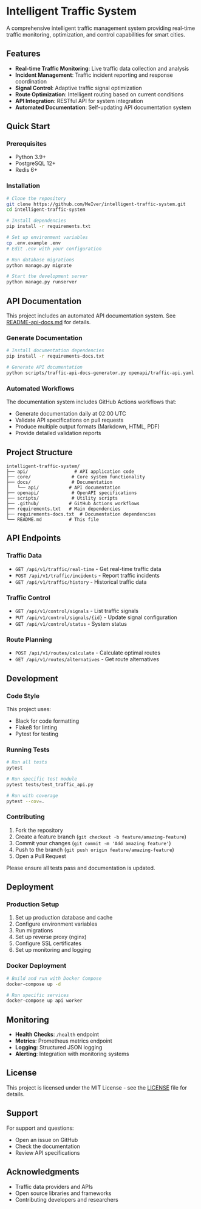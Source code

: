 # Intelligent Traffic System

A comprehensive intelligent traffic management system providing real-time traffic monitoring, optimization, and control capabilities for smart cities.

## Features

- **Real-time Traffic Monitoring**: Live traffic data collection and analysis
- **Incident Management**: Traffic incident reporting and response coordination
- **Signal Control**: Adaptive traffic signal optimization
- **Route Optimization**: Intelligent routing based on current conditions
- **API Integration**: RESTful API for system integration
- **Automated Documentation**: Self-updating API documentation system

## Quick Start

### Prerequisites

- Python 3.9+
- PostgreSQL 12+
- Redis 6+

### Installation

```bash
# Clone the repository
git clone https://github.com/MeIver/intelligent-traffic-system.git
cd intelligent-traffic-system

# Install dependencies
pip install -r requirements.txt

# Set up environment variables
cp .env.example .env
# Edit .env with your configuration

# Run database migrations
python manage.py migrate

# Start the development server
python manage.py runserver
```

## API Documentation

This project includes an automated API documentation system. See [README-api-docs.md](README-api-docs.md) for details.

### Generate Documentation

```bash
# Install documentation dependencies
pip install -r requirements-docs.txt

# Generate API documentation
python scripts/traffic-api-docs-generator.py openapi/traffic-api.yaml
```

### Automated Workflows

The documentation system includes GitHub Actions workflows that:
- Generate documentation daily at 02:00 UTC
- Validate API specifications on pull requests
- Produce multiple output formats (Markdown, HTML, PDF)
- Provide detailed validation reports

## Project Structure

```
intelligent-traffic-system/
├── api/                 # API application code
├── core/               # Core system functionality
├── docs/               # Documentation
│   └── api/           # API documentation
├── openapi/            # OpenAPI specifications
├── scripts/            # Utility scripts
├── .github/           # GitHub Actions workflows
├── requirements.txt   # Main dependencies
├── requirements-docs.txt  # Documentation dependencies
└── README.md          # This file
```

## API Endpoints

### Traffic Data
- `GET /api/v1/traffic/real-time` - Get real-time traffic data
- `POST /api/v1/traffic/incidents` - Report traffic incidents
- `GET /api/v1/traffic/history` - Historical traffic data

### Traffic Control
- `GET /api/v1/control/signals` - List traffic signals
- `PUT /api/v1/control/signals/{id}` - Update signal configuration
- `GET /api/v1/control/status` - System status

### Route Planning
- `POST /api/v1/routes/calculate` - Calculate optimal routes
- `GET /api/v1/routes/alternatives` - Get route alternatives

## Development

### Code Style

This project uses:
- Black for code formatting
- Flake8 for linting
- Pytest for testing

### Running Tests

```bash
# Run all tests
pytest

# Run specific test module
pytest tests/test_traffic_api.py

# Run with coverage
pytest --cov=.
```

### Contributing

1. Fork the repository
2. Create a feature branch (`git checkout -b feature/amazing-feature`)
3. Commit your changes (`git commit -m 'Add amazing feature'`)
4. Push to the branch (`git push origin feature/amazing-feature`)
5. Open a Pull Request

Please ensure all tests pass and documentation is updated.

## Deployment

### Production Setup

1. Set up production database and cache
2. Configure environment variables
3. Run migrations
4. Set up reverse proxy (nginx)
5. Configure SSL certificates
6. Set up monitoring and logging

### Docker Deployment

```bash
# Build and run with Docker Compose
docker-compose up -d

# Run specific services
docker-compose up api worker
```

## Monitoring

- **Health Checks**: `/health` endpoint
- **Metrics**: Prometheus metrics endpoint
- **Logging**: Structured JSON logging
- **Alerting**: Integration with monitoring systems

## License

This project is licensed under the MIT License - see the [LICENSE](LICENSE) file for details.

## Support

For support and questions:
- Open an issue on GitHub
- Check the documentation
- Review API specifications

## Acknowledgments

- Traffic data providers and APIs
- Open source libraries and frameworks
- Contributing developers and researchers